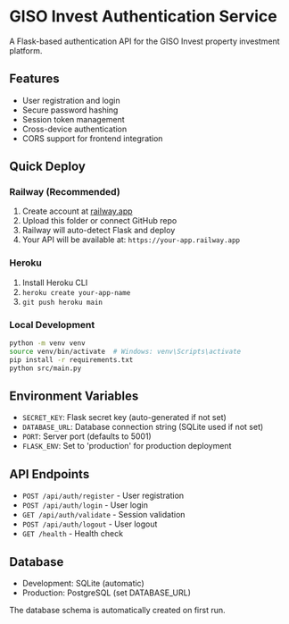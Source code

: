 # GISO Invest Authentication Service

A Flask-based authentication API for the GISO Invest property investment platform.

## Features

- User registration and login
- Secure password hashing
- Session token management
- Cross-device authentication
- CORS support for frontend integration

## Quick Deploy

### Railway (Recommended)
1. Create account at [railway.app](https://railway.app)
2. Upload this folder or connect GitHub repo
3. Railway will auto-detect Flask and deploy
4. Your API will be available at: `https://your-app.railway.app`

### Heroku
1. Install Heroku CLI
2. `heroku create your-app-name`
3. `git push heroku main`

### Local Development
```bash
python -m venv venv
source venv/bin/activate  # Windows: venv\Scripts\activate
pip install -r requirements.txt
python src/main.py
```

## Environment Variables

- `SECRET_KEY`: Flask secret key (auto-generated if not set)
- `DATABASE_URL`: Database connection string (SQLite used if not set)
- `PORT`: Server port (defaults to 5001)
- `FLASK_ENV`: Set to 'production' for production deployment

## API Endpoints

- `POST /api/auth/register` - User registration
- `POST /api/auth/login` - User login
- `GET /api/auth/validate` - Session validation
- `POST /api/auth/logout` - User logout
- `GET /health` - Health check

## Database

- Development: SQLite (automatic)
- Production: PostgreSQL (set DATABASE_URL)

The database schema is automatically created on first run.

